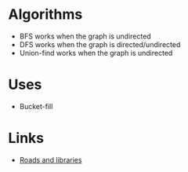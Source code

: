 

Algorithms
===========

- BFS works when the graph is undirected
- DFS works when the graph is directed/undirected
- Union-find works when the graph is undirected

Uses
=====

- Bucket-fill

Links
======

- [Roads and libraries](https://www.hackerrank.com/challenges/torque-and-development/problem)
